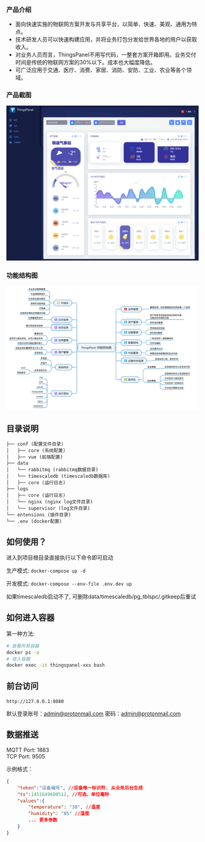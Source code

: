 ### 产品介绍

- 面向快速实施的物联网方案开发与共享平台，以简单、快速、美观、通用为特点。
- 技术研发人员可以快速构建应用，并将业务打包分发给世界各地的用户以获取收入。
- 对业务人员而言，ThingsPanel不用写代码，一整套方案开箱即用。业务交付时间是传统的物联网方案的30%以下。成本也大幅度降低。
- 可广泛应用于交通、医疗、消费、家居、消防、安防、工业、农业等各个领域。

### 产品截图
![可视化界面截图](https://raw.githubusercontent.com/universe-hsh/assets/master/images/demo.png "Thingspanel-Dashboard.png")

### 功能结构图

![功能结构图](https://raw.githubusercontent.com/universe-hsh/assets/master/images/structure.png "structure.png")

## 目录说明

```
├── conf (配置文件目录)
│   ├── core (系统配置)
│   ├── vue (前端配置)
├── data
│   └── rabbitmq (rabbitmq数据目录)
│   └── timescaledb (timescaledb数据库)
│   ├── core (运行日志)
├── logs
│   ├── core (运行日志)
│   └── nginx (nginx log文件目录)
│   └── supervisor (log文件目录)
└── entensions (插件目录)
└── .env (docker配置)
```

## 如何使用？

进入到项目根目录直接执行以下命令即可启动

生产模式: `docker-compose up -d`

开发模式: `docker-compose --env-file .env.dev up`

如果timescaledb启动不了, 可删除data/timescaledb/pg_tblspc/.gitkeep后重试

## 如何进入容器

第一种方法: 

```bash
# 查看所有容器
docker ps -a
# 进入容器
docker exec -it thingspanel-xxx bash
```

## 前台访问
`http://127.0.0.1:8080`

默认登录账号：admin@protonmail.com 密码：admin@protonmail.com

## 数据推送
MQTT Port: 1883\
TCP Port: 9505

示例格式：
```json
{
    "token":"设备编号", //设备唯一标识符, 从业务后台生成
    "ts":1451649600512, //可选，单位毫秒
    "values":{
        "temperature": "30", //温度
        "humidity": "85" //湿度
        ... 更多参数
    }
}
```
